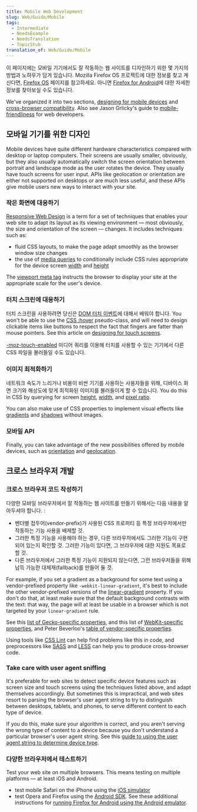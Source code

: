 ```yaml
---
title: Mobile Web Development
slug: Web/Guide/Mobile
tags:
  - Intermediate
  - NeedsExample
  - NeedsTranslation
  - TopicStub
translation_of: Web/Guide/Mobile
---
```

이 페이지에는 모바일 기기에서도 잘 작동하는 웹 사이트를 디자인하기 위한 몇 가지의 방법과 노하우가 담겨 있습니다. Mozilla Firefox OS 프로젝트에 대한 정보를 찾고 계신다면, [Firefox OS](/en/Mozilla/Firefox_OS) 페이지를 참고하세요. 아니면 [Firefox for Android](/en/Mozilla/Firefox_for_Android)에 대한 자세한 정보를 찾아보실 수도 있습니다.

We've organized it into two sections, [designing for mobile devices](#Designing_for_mobile_devices) and [cross-browser compatibility](#Cross-browser_development). Also see Jason Grlicky's guide to [mobile-friendliness](/ko/docs/Web_Development/Mobile/Mobile-friendliness) for web developers.

## 모바일 기기를 위한 디자인

Mobile devices have quite different hardware characteristics compared with desktop or laptop computers. Their screens are usually smaller, obviously, but they also usually automatically switch the screen orientation between portrait and landscape mode as the user rotates the device. They usually have touch screens for user input. APIs like geolocation or orientation are either not supported on desktops or are much less useful, and these APIs give mobile users new ways to interact with your site.

### 작은 화면에 대응하기

[Responsive Web Design](/ko/docs/Web/Guide/Responsive_design) is a term for a set of techniques that enables your web site to adapt its layout as its viewing environment — most obviously, the size and orientation of the screen — changes. It includes techniques such as:

- fluid CSS layouts, to make the page adapt smoothly as the browser window size changes
- the use of [media queries](/en/CSS/Media_queries) to conditionally include CSS rules appropriate for the device screen [width](/en/CSS/Media_queries#width) and [height](/en/CSS/Media_queries#height)

The [viewport meta tag](/en/Mobile/Viewport_meta_tag) instructs the browser to display your site at the appropriate scale for the user's device.

### 터치 스크린에 대응하기

터치 스크린을 사용하려면 당신은 [DOM 터치 이벤트](/en/DOM/Touch_events)에 대해서 배워야 합니다. You won't be able to use the [CSS :hover](/ko/docs/CSS/:hover) pseudo-class, and will need to design clickable items like buttons to respect the fact that fingers are fatter than mouse pointers. See this article on [designing for touch screens](https://web.archive.org/web/20150520130912/http://www.whatcreative.co.uk/blog/tips/designing-for-touch-screen/).

[-moz-touch-enabled](/en/CSS/Media_queries#-moz-touch-enabled) 미디어 쿼리를 이용해 터치를 사용할 수 있는 기기에서 다른 CSS 파일을 불러들일 수도 있습니다.

### 이미지 최적화하기

네트워크 속도가 느리거나 비용이 비싼 기기를 사용하는 사용자들을 위해, 디바이스 화면 크기와 해상도에 맞게 최적화된 이미지를 불러들이게 할 수 있습니다. You do this in CSS by querying for screen [height](/en/CSS/Media_queries#height), [width](/en/CSS/Media_queries#width), and [pixel ratio](/en/CSS/Media_queries#-moz-device-pixel-ratio).

You can also make use of CSS properties to implement visual effects like [gradients](/ko/docs/CSS/Using_CSS_gradients) and [shadows](/ko/docs/CSS/Box-shadow) without images.

### 모바일 API

Finally, you can take advantage of the new possibilities offered by mobile devices, such as [orientation](/en/Detecting_device_orientation) and [geolocation](/ko/docs/Using_geolocation).

## 크로스 브라우저 개발

### 크로스 브라우저 코드 작성하기

다양한 모바일 브라우저에서 잘 작동하는 웹 사이트를 만들기 위해서는 다음 내용을 알아두셔야 합니다. :

- 벤더별 접두어(vendor-prefix)가 사용된 CSS 프로퍼티 등 특정 브라우저에서만 작동하는 기능 사용을 배제할 것.
- 그러한 특정 기능을 사용해야 하는 경우, 다른 브라우저에서도 그러한 기능이 구현되어 있는지 확인할 것. 그러한 기능이 있다면, 그 브라우저에 대한 지원도 목표로 할 것.
- 다른 브라우저에서 그러한 특정 기능이 지원되지 않는다면, 그런 브라우저들을 위해 납득 가능한 대체재(fallback)를 만들어 둘 것.

For example, if you set a gradient as a background for some text using a vendor-prefixed property like `-webkit-linear-gradient`, it's best to include the other vendor-prefixed versions of the [linear-gradient](/en/CSS/linear-gradient) property. If you don't do that, at least make sure that the default background contrasts with the text: that way, the page will at least be usable in a browser which is not targeted by your `linear-gradient` rule.

See this [list of Gecko-specific properties](/en/CSS/CSS_Reference/Mozilla_Extensions), and this list of [WebKit-specific properties](/en/CSS/CSS_Reference/Webkit_Extensions), and Peter Beverloo's [table of vendor-specific properties](http://peter.sh/experiments/vendor-prefixed-css-property-overview/).

Using tools like [CSS Lint](http://csslint.net/) can help find problems like this in code, and preprocessors like [SASS](http://sass-lang.com/) and [LESS](http://lesscss.org/) can help you to produce cross-browser code.

### Take care with user agent sniffing

It's preferable for web sites to detect specific device features such as screen size and touch screens using the techniques listed above, and adapt themselves accordingly. But sometimes this is impractical, and web sites resort to parsing the browser's user agent string to try to distinguish between desktops, tablets, and phones, to serve different content to each type of device.

If you do this, make sure your algorithm is correct, and you aren't serving the wrong type of content to a device because you don't understand a particular browser's user agent string. See this [guide to using the user agent string to determine device type](/en/Browser_detection_using_the_user_agent#Mobile.2C_Tablet_or_Desktop).

### 다양한 브라우저에서 테스트하기

Test your web site on multiple browsers. This means testing on multiple platforms — at least iOS and Android.

- test mobile Safari on the iPhone using the [iOS simulator](https://developer.apple.com/devcenter/ios/index.action)
- test Opera and Firefox using the [Android SDK](https://developer.android.com/sdk/index.html). See these additional instructions for [running Firefox for Android using the Android emulator](https://wiki.mozilla.org/Mobile/Fennec/Android/Emulator).
